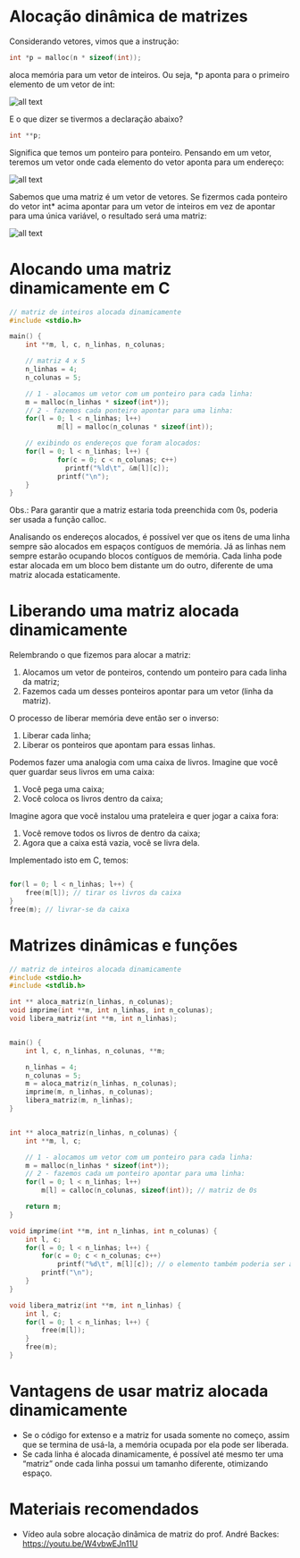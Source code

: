 # Alocação dinâmica de matrizes

Considerando vetores, vimos que a instrução:

```c
int *p = malloc(n * sizeof(int)); 
```

aloca memória para um vetor de inteiros. Ou seja, *p aponta para o primeiro elemento de um vetor de int:

![all text](https://github.com/emanoelim/algoritmos_e_ed/blob/master/img/vetor_dinamico.png)

E o que dizer se tivermos a declaração abaixo?

```c
int **p;
```

Significa que temos um ponteiro para ponteiro. Pensando em um vetor, teremos um vetor onde cada elemento do vetor aponta para um 
endereço:

![all text](https://github.com/emanoelim/algoritmos_e_ed/blob/master/img/vetor_de_ponteiros.png)

Sabemos que uma matriz é um vetor de vetores. Se fizermos cada ponteiro do vetor int* acima apontar para um vetor de inteiros 
em vez de apontar para uma única variável, o resultado será uma matriz:

![all text](https://github.com/emanoelim/algoritmos_e_ed/blob/master/img/matriz_dinamica.png)

# Alocando uma matriz dinamicamente em C

```c
// matriz de inteiros alocada dinamicamente
#include <stdio.h>

main() {
    int **m, l, c, n_linhas, n_colunas;

    // matriz 4 x 5
    n_linhas = 4;
    n_colunas = 5;

    // 1 - alocamos um vetor com um ponteiro para cada linha:
    m = malloc(n_linhas * sizeof(int*));
    // 2 - fazemos cada ponteiro apontar para uma linha:
    for(l = 0; l < n_linhas; l++)
            m[l] = malloc(n_colunas * sizeof(int));

    // exibindo os endereços que foram alocados:
    for(l = 0; l < n_linhas; l++) {
            for(c = 0; c < n_colunas; c++)
              printf("%ld\t", &m[l][c]);
            printf("\n");
    }
}
```

Obs.: Para garantir que a matriz estaria toda preenchida com 0s, poderia ser usada a função calloc.

Analisando os endereços alocados, é possível ver que os itens de uma linha sempre são alocados em espaços contíguos de memória. Já as linhas nem sempre estarão ocupando blocos contíguos de memória. Cada linha pode estar alocada em um bloco bem distante um do outro, diferente de uma matriz alocada estaticamente.

# Liberando uma matriz alocada dinamicamente

Relembrando o que fizemos para alocar a matriz:

1. Alocamos um vetor de ponteiros, contendo um ponteiro para cada linha da matriz;
2. Fazemos cada um desses ponteiros apontar para um vetor (linha da matriz).
    
O processo de liberar memória deve então ser o inverso:
1. Liberar cada linha;
2. Liberar os ponteiros que apontam para essas linhas.    

Podemos fazer uma analogia com uma caixa de livros. Imagine que você quer guardar seus livros em uma caixa:

1. Você pega uma caixa;
2. Você coloca os livros dentro da caixa;

Imagine agora que você instalou uma prateleira e quer jogar a caixa fora:

1. Você remove todos os livros de dentro da caixa;
2. Agora que a caixa está vazia, você se livra dela.

Implementado isto em C, temos:

```c

for(l = 0; l < n_linhas; l++) {
    free(m[l]); // tirar os livros da caixa
}
free(m); // livrar-se da caixa
```

# Matrizes dinâmicas e funções

```c
// matriz de inteiros alocada dinamicamente
#include <stdio.h>
#include <stdlib.h>

int ** aloca_matriz(n_linhas, n_colunas);
void imprime(int **m, int n_linhas, int n_colunas);
void libera_matriz(int **m, int n_linhas);


main() {
    int l, c, n_linhas, n_colunas, **m;

    n_linhas = 4;
    n_colunas = 5;
    m = aloca_matriz(n_linhas, n_colunas);
    imprime(m, n_linhas, n_colunas);
    libera_matriz(m, n_linhas);
}


int ** aloca_matriz(n_linhas, n_colunas) {
    int **m, l, c;

    // 1 - alocamos um vetor com um ponteiro para cada linha:
    m = malloc(n_linhas * sizeof(int*));
    // 2 - fazemos cada um ponteiro apontar para uma linha:
    for(l = 0; l < n_linhas; l++)
        m[l] = calloc(n_colunas, sizeof(int)); // matriz de 0s

    return m;
}

void imprime(int **m, int n_linhas, int n_colunas) {
    int l, c;
    for(l = 0; l < n_linhas; l++) {
        for(c = 0; c < n_colunas; c++)
            printf("%d\t", m[l][c]); // o elemento também poderia ser acessado através de: *(*(m+l)+c)) - a op. *(m+l) retorna um ponteiro!
        printf("\n");
    }
}

void libera_matriz(int **m, int n_linhas) {
    int l, c;
    for(l = 0; l < n_linhas; l++) {
        free(m[l]);
    }
    free(m);
}
```

# Vantagens de usar matriz alocada dinamicamente
- Se o código for extenso e a matriz for usada somente no começo, assim que se termina de usá-la, a memória ocupada por ela pode ser liberada.
- Se cada linha é alocada dinamicamente, é possível até mesmo ter uma “matriz” onde cada linha possui um tamanho diferente, otimizando espaço.

# Materiais recomendados

- Vídeo aula sobre alocação dinâmica de matriz do prof. André Backes: https://youtu.be/W4vbwEJn11U
